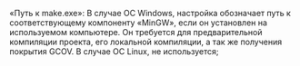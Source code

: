 «Путь к make.exe»: В случае ОС Windows, настройка обозначает путь к соответствующему компоненту «MinGW», если он установлен на используемом компьютере. Он требуется для предварительной компиляции проекта, его локальной компиляции, а так же получения покрытия GCOV. В случае ОС Linux, не используется; 